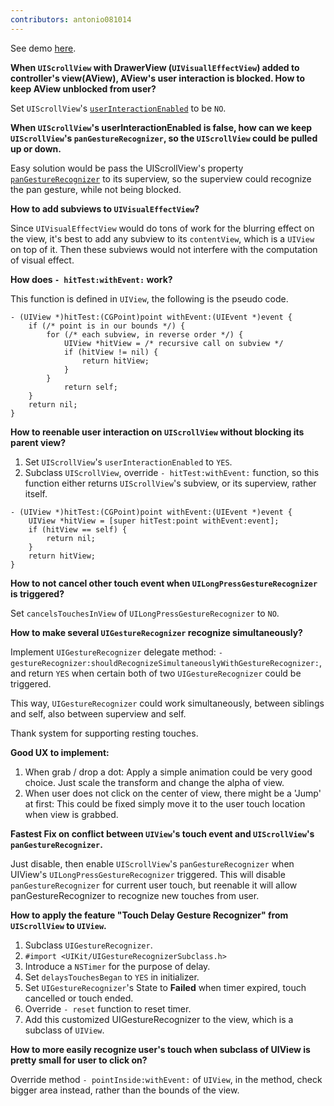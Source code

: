 ```yaml
---
contributors: antonio081014
---
```


See demo [here](https://github.com/antonio081014/TouchDemo).

**When `UIScrollView` with DrawerView (`UIVisuallEffectView`) added to controller's view(AView), AView's user interaction is blocked. How to keep AView unblocked from user?**

Set `UIScrollView`'s [`userInteractionEnabled`](https://developer.apple.com/library/ios/documentation/UIKit/Reference/UIView_Class/index.html#//apple_ref/occ/instp/UIView/userInteractionEnabled) to be `NO`.

**When `UIScrollView`'s userInteractionEnabled is false, how can we keep `UIScrollView`'s `panGestureRecognizer`, so the `UIScrollView` could be pulled up or down.**

Easy solution would be pass the UIScrollView's property [`panGestureRecognizer`](https://developer.apple.com/library/ios/documentation/UIKit/Reference/UIScrollView_Class/#//apple_ref/occ/instp/UIScrollView/panGestureRecognizer) to its superview, so the superview could recognize the pan gesture, while not being blocked.

**How to add subviews to `UIVisualEffectView`?**

Since `UIVisualEffectView` would do tons of work for the blurring effect on the view, it's best to add any subview to its `contentView`, which is a `UIView` on top of it. Then these subviews would not interfere with the computation of visual effect.

**How does `- hitTest:withEvent:` work?**

This function is defined in `UIView`, the following is the pseudo code.

```objc
- (UIView *)hitTest:(CGPoint)point withEvent:(UIEvent *)event { 
	if (/* point is in our bounds */) {
        for (/* each subview, in reverse order */) {
            UIView *hitView = /* recursive call on subview */
            if (hitView != nil) {
                return hitView;
			}
		}
			return self; 
	}
	return nil; 
}
```

**How to reenable user interaction on `UIScrollView` without blocking its parent view?**

1. Set `UIScrollView`'s `userInteractionEnabled` to `YES`.
2. Subclass `UIScrollView`, override `- hitTest:withEvent:` function, so this function either returns `UIScrollView`'s subview, or its superview, rather itself.

```objc
- (UIView *)hitTest:(CGPoint)point withEvent:(UIEvent *)event {
    UIView *hitView = [super hitTest:point withEvent:event];
    if (hitView == self) {
        return nil;
    }
    return hitView;
}
```

**How to not cancel other touch event when `UILongPressGestureRecognizer` is triggered?**

Set `cancelsTouchesInView` of `UILongPressGestureRecognizer` to `NO`.

**How to make several `UIGestureRecognizer` recognize simultaneously?**

Implement `UIGestureRecognizer` delegate method: `- gestureRecognizer:shouldRecognizeSimultaneouslyWithGestureRecognizer:`, and return `YES` when certain both of two `UIGestureRecognizer` could be triggered.
  
This way, `UIGestureRecognizer` could work simultaneously, between siblings and self, also between superview and self.

Thank system for supporting resting touches.

**Good UX to implement:**

1. When grab / drop a dot: Apply a simple animation could be very good choice. Just scale the transform and change the alpha of view.
2. When user does not click on the center of view, there might be a 'Jump' at first: This could be fixed simply move it to the user touch location when view is grabbed.

**Fastest Fix on conflict between `UIView`'s touch event and `UIScrollView`'s `panGestureRecognizer`.**

Just disable, then enable `UIScrollView`'s `panGestureRecognizer` when UIView's `UILongPressGestureRecognizer` triggered.
This will disable `panGestureRecognizer` for current user touch, but reenable it will allow panGestureRecognizer to recognize new touches from user.

**How to apply the feature "Touch Delay Gesture Recognizer" from `UIScrollView` to `UIView`.**

1. Subclass `UIGestureRecognizer`.
2. `#import <UIKit/UIGestureRecognizerSubclass.h>`
3. Introduce a `NSTimer` for the purpose of delay.
4. Set `delaysTouchesBegan` to `YES` in initializer.
5. Set `UIGestureRecognizer`'s State to **Failed** when timer expired, touch cancelled or touch ended.
6. Override `- reset` function to reset timer.
7. Add this customized UIGestureRecognizer to the view, which is a subclass of `UIView`.

**How to more easily recognize user's touch when subclass of UIView is pretty small for user to click on?**

Override method `- pointInside:withEvent:` of `UIView`, in the method, check bigger area instead, rather than the bounds of the view.